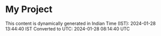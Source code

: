 # My Project

This content is dynamically generated in Indian Time (IST): 2024-01-28 13:44:40 IST
Converted to UTC: 2024-01-28 08:14:40 UTC
